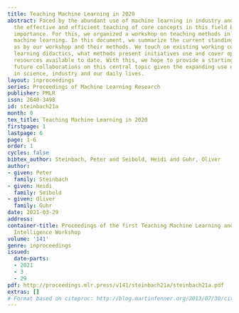 ```yaml
---
title: Teaching Machine Learning in 2020
abstract: Faced by the abundant use of machine learning in industry and academia,
  the effective and efficient teaching of core concepts in this field becomes of high
  importance. For this, we organized a workshop on teaching methods in the field of
  machine learning. In this document, we summarize the current standing of the community
  as by our workshop and their methods. We touch on existing working concepts in machine
  learning didactics, what methods present initiatives use and cover open teaching
  resources available to date. With this, we hope to provide a starting point for
  future collaborations on this central topic given the expanding use of machine learning
  in science, industry and our daily lives.
layout: inproceedings
series: Proceedings of Machine Learning Research
publisher: PMLR
issn: 2640-3498
id: steinbach21a
month: 0
tex_title: Teaching Machine Learning in 2020
firstpage: 1
lastpage: 6
page: 1-6
order: 1
cycles: false
bibtex_author: Steinbach, Peter and Seibold, Heidi and Guhr, Oliver
author:
- given: Peter
  family: Steinbach
- given: Heidi
  family: Seibold
- given: Oliver
  family: Guhr
date: 2021-03-29
address:
container-title: Proceedings of the first Teaching Machine Learning and Artificial
  Intelligence Workshop
volume: '141'
genre: inproceedings
issued:
  date-parts:
  - 2021
  - 3
  - 29
pdf: http://proceedings.mlr.press/v141/steinbach21a/steinbach21a.pdf
extras: []
# Format based on citeproc: http://blog.martinfenner.org/2013/07/30/citeproc-yaml-for-bibliographies/
---
```

